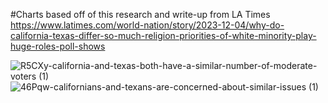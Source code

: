 #Charts based off of this research and write-up from LA Times
https://www.latimes.com/world-nation/story/2023-12-04/why-do-california-texas-differ-so-much-religion-priorities-of-white-minority-play-huge-roles-poll-shows

![R5CXy-california-and-texas-both-have-a-similar-number-of-moderate-voters (1)](https://github.com/nicnorman16/datajournalism-fall23/assets/146041166/bc177e7e-12b8-4cab-a2dc-555e6e73327b)
![46Pqw-californians-and-texans-are-concerned-about-similar-issues (1)](https://github.com/nicnorman16/datajournalism-fall23/assets/146041166/f11809f9-f756-40fe-baea-ffaa468a1522)
